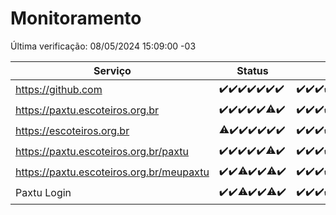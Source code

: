 # Monitoramento

Última verificação: 08/05/2024 15:09:00 -03

|Serviço|Status|Últimas 24h|
|---|---|---|
|https://github.com|<span title="2024-05-01: OK=24">✔️</span><span title="2024-05-02: OK=24">✔️</span><span title="2024-05-03: OK=24">✔️</span><span title="2024-05-04: OK=24">✔️</span><span title="2024-05-05: OK=24">✔️</span><span title="2024-05-06: OK=24">✔️</span><span title="2024-05-07: OK=19">✔️</span>|<span title="07/05/2024 16:04:00 -03 : 200">✔️</span><span title="07/05/2024 17:05:00 -03 : 200">✔️</span><span title="07/05/2024 18:06:00 -03 : 200">✔️</span><span title="07/05/2024 19:03:00 -03 : 200">✔️</span><span title="07/05/2024 20:06:00 -03 : 200">✔️</span><span title="07/05/2024 21:25:00 -03 : 200">✔️</span><span title="07/05/2024 22:28:00 -03 : 200">✔️</span><span title="07/05/2024 23:07:00 -03 : 200">✔️</span><span title="08/05/2024 00:09:00 -03 : 200">✔️</span><span title="08/05/2024 01:06:00 -03 : 200">✔️</span><span title="08/05/2024 02:06:00 -03 : 200">✔️</span><span title="08/05/2024 03:08:00 -03 : 200">✔️</span><span title="08/05/2024 04:08:00 -03 : 200">✔️</span><span title="08/05/2024 05:08:00 -03 : 200">✔️</span><span title="08/05/2024 06:06:00 -03 : 200">✔️</span><span title="08/05/2024 07:06:00 -03 : 200">✔️</span><span title="08/05/2024 08:06:00 -03 : 200">✔️</span><span title="08/05/2024 09:12:00 -03 : 200">✔️</span><span title="08/05/2024 10:08:00 -03 : 200">✔️</span><span title="08/05/2024 11:06:00 -03 : 200">✔️</span><span title="08/05/2024 12:06:00 -03 : 200">✔️</span><span title="08/05/2024 13:08:00 -03 : 200">✔️</span><span title="08/05/2024 14:04:00 -03 : 200">✔️</span><span title="08/05/2024 15:09:00 -03 : 200">✔️</span>|
|https://paxtu.escoteiros.org.br|<span title="2024-05-01: OK=24">✔️</span><span title="2024-05-02: OK=24">✔️</span><span title="2024-05-03: OK=24">✔️</span><span title="2024-05-04: OK=24">✔️</span><span title="2024-05-05: OK=24">✔️</span><span title="2024-05-06: OK=23, Falhas=1">⚠️</span><span title="2024-05-07: OK=19">✔️</span>|<span title="07/05/2024 16:04:00 -03 : 200">✔️</span><span title="07/05/2024 17:05:00 -03 : 200">✔️</span><span title="07/05/2024 18:06:00 -03 : 200">✔️</span><span title="07/05/2024 19:03:00 -03 : 200">✔️</span><span title="07/05/2024 20:06:00 -03 : 200">✔️</span><span title="07/05/2024 21:25:00 -03 : 200">✔️</span><span title="07/05/2024 22:28:00 -03 : 200">✔️</span><span title="07/05/2024 23:07:00 -03 : 200">✔️</span><span title="08/05/2024 00:09:00 -03 : 200">✔️</span><span title="08/05/2024 01:06:00 -03 : 200">✔️</span><span title="08/05/2024 02:06:00 -03 : 200">✔️</span><span title="08/05/2024 03:08:00 -03 : 200">✔️</span><span title="08/05/2024 04:08:00 -03 : 200">✔️</span><span title="08/05/2024 05:08:00 -03 : 200">✔️</span><span title="08/05/2024 06:06:00 -03 : 200">✔️</span><span title="08/05/2024 07:06:00 -03 : 200">✔️</span><span title="08/05/2024 08:06:00 -03 : 200">✔️</span><span title="08/05/2024 09:12:00 -03 : 200">✔️</span><span title="08/05/2024 10:08:00 -03 : 200">✔️</span><span title="08/05/2024 11:06:00 -03 : 200">✔️</span><span title="08/05/2024 12:06:00 -03 : 200">✔️</span><span title="08/05/2024 13:08:00 -03 : 200">✔️</span><span title="08/05/2024 14:04:00 -03 : 200">✔️</span><span title="08/05/2024 15:09:00 -03 : 200">✔️</span>|
|https://escoteiros.org.br|<span title="2024-05-01: OK=23, Falhas=1">⚠️</span><span title="2024-05-02: OK=24">✔️</span><span title="2024-05-03: OK=24">✔️</span><span title="2024-05-04: OK=24">✔️</span><span title="2024-05-05: OK=24">✔️</span><span title="2024-05-06: OK=24">✔️</span><span title="2024-05-07: OK=19">✔️</span>|<span title="07/05/2024 16:04:00 -03 : 200">✔️</span><span title="07/05/2024 17:05:00 -03 : 200">✔️</span><span title="07/05/2024 18:06:00 -03 : 200">✔️</span><span title="07/05/2024 19:03:00 -03 : 200">✔️</span><span title="07/05/2024 20:06:00 -03 : 200">✔️</span><span title="07/05/2024 21:25:00 -03 : 200">✔️</span><span title="07/05/2024 22:28:00 -03 : 200">✔️</span><span title="07/05/2024 23:07:00 -03 : 200">✔️</span><span title="08/05/2024 00:09:00 -03 : 200">✔️</span><span title="08/05/2024 01:06:00 -03 : 200">✔️</span><span title="08/05/2024 02:06:00 -03 : 200">✔️</span><span title="08/05/2024 03:08:00 -03 : 200">✔️</span><span title="08/05/2024 04:08:00 -03 : 200">✔️</span><span title="08/05/2024 05:08:00 -03 : 200">✔️</span><span title="08/05/2024 06:06:00 -03 : 200">✔️</span><span title="08/05/2024 07:06:00 -03 : 200">✔️</span><span title="08/05/2024 08:06:00 -03 : 200">✔️</span><span title="08/05/2024 09:12:00 -03 : 200">✔️</span><span title="08/05/2024 10:08:00 -03 : 200">✔️</span><span title="08/05/2024 11:06:00 -03 : 200">✔️</span><span title="08/05/2024 12:06:00 -03 : 200">✔️</span><span title="08/05/2024 13:08:00 -03 : 200">✔️</span><span title="08/05/2024 14:04:00 -03 : 200">✔️</span><span title="08/05/2024 15:09:00 -03 : 200">✔️</span>|
|https://paxtu.escoteiros.org.br/paxtu|<span title="2024-05-01: OK=24">✔️</span><span title="2024-05-02: OK=24">✔️</span><span title="2024-05-03: OK=24">✔️</span><span title="2024-05-04: OK=24">✔️</span><span title="2024-05-05: OK=24">✔️</span><span title="2024-05-06: OK=23, Falhas=1">⚠️</span><span title="2024-05-07: OK=19">✔️</span>|<span title="07/05/2024 16:04:00 -03 : 200">✔️</span><span title="07/05/2024 17:05:00 -03 : 200">✔️</span><span title="07/05/2024 18:06:00 -03 : 200">✔️</span><span title="07/05/2024 19:03:00 -03 : 200">✔️</span><span title="07/05/2024 20:06:00 -03 : 200">✔️</span><span title="07/05/2024 21:25:00 -03 : 200">✔️</span><span title="07/05/2024 22:28:00 -03 : 200">✔️</span><span title="07/05/2024 23:07:00 -03 : 200">✔️</span><span title="08/05/2024 00:09:00 -03 : 200">✔️</span><span title="08/05/2024 01:06:00 -03 : 200">✔️</span><span title="08/05/2024 02:06:00 -03 : 200">✔️</span><span title="08/05/2024 03:08:00 -03 : 200">✔️</span><span title="08/05/2024 04:08:00 -03 : 200">✔️</span><span title="08/05/2024 05:08:00 -03 : 200">✔️</span><span title="08/05/2024 06:06:00 -03 : 200">✔️</span><span title="08/05/2024 07:06:00 -03 : 200">✔️</span><span title="08/05/2024 08:06:00 -03 : 200">✔️</span><span title="08/05/2024 09:12:00 -03 : 200">✔️</span><span title="08/05/2024 10:08:00 -03 : 200">✔️</span><span title="08/05/2024 11:06:00 -03 : 200">✔️</span><span title="08/05/2024 12:06:00 -03 : 200">✔️</span><span title="08/05/2024 13:08:00 -03 : 200">✔️</span><span title="08/05/2024 14:04:00 -03 : 200">✔️</span><span title="08/05/2024 15:09:00 -03 : 200">✔️</span>|
|https://paxtu.escoteiros.org.br/meupaxtu|<span title="2024-05-01: OK=24">✔️</span><span title="2024-05-02: OK=24">✔️</span><span title="2024-05-03: OK=22, Falhas=2">⚠️</span><span title="2024-05-04: OK=24">✔️</span><span title="2024-05-05: OK=24">✔️</span><span title="2024-05-06: OK=23, Falhas=1">⚠️</span><span title="2024-05-07: OK=19">✔️</span>|<span title="07/05/2024 16:04:00 -03 : 200">✔️</span><span title="07/05/2024 17:05:00 -03 : 200">✔️</span><span title="07/05/2024 18:06:00 -03 : 200">✔️</span><span title="07/05/2024 19:03:00 -03 : 200">✔️</span><span title="07/05/2024 20:06:00 -03 : 0">❌</span><span title="07/05/2024 21:25:00 -03 : 200">✔️</span><span title="07/05/2024 22:28:00 -03 : 200">✔️</span><span title="07/05/2024 23:07:00 -03 : 200">✔️</span><span title="08/05/2024 00:09:00 -03 : 200">✔️</span><span title="08/05/2024 01:06:00 -03 : 200">✔️</span><span title="08/05/2024 02:06:00 -03 : 200">✔️</span><span title="08/05/2024 03:08:00 -03 : 200">✔️</span><span title="08/05/2024 04:08:00 -03 : 200">✔️</span><span title="08/05/2024 05:08:00 -03 : 200">✔️</span><span title="08/05/2024 06:06:00 -03 : 200">✔️</span><span title="08/05/2024 07:06:00 -03 : 200">✔️</span><span title="08/05/2024 08:06:00 -03 : 200">✔️</span><span title="08/05/2024 09:12:00 -03 : 200">✔️</span><span title="08/05/2024 10:08:00 -03 : 200">✔️</span><span title="08/05/2024 11:06:00 -03 : 200">✔️</span><span title="08/05/2024 12:06:00 -03 : 200">✔️</span><span title="08/05/2024 13:08:00 -03 : 200">✔️</span><span title="08/05/2024 14:04:00 -03 : 200">✔️</span><span title="08/05/2024 15:09:00 -03 : 200">✔️</span>|
|Paxtu Login|<span title="2024-05-01: OK=24">✔️</span><span title="2024-05-02: OK=24">✔️</span><span title="2024-05-03: OK=22, Falhas=2">⚠️</span><span title="2024-05-04: OK=24">✔️</span><span title="2024-05-05: OK=24">✔️</span><span title="2024-05-06: OK=23, Falhas=1">⚠️</span><span title="2024-05-07: OK=19">✔️</span>|<span title="07/05/2024 16:04:00 -03 : 200">✔️</span><span title="07/05/2024 17:05:00 -03 : 200">✔️</span><span title="07/05/2024 18:06:00 -03 : 200">✔️</span><span title="07/05/2024 19:03:00 -03 : 200">✔️</span><span title="07/05/2024 20:06:00 -03 : 200">✔️</span><span title="07/05/2024 21:25:00 -03 : 200">✔️</span><span title="07/05/2024 22:28:00 -03 : 200">✔️</span><span title="07/05/2024 23:07:00 -03 : 200">✔️</span><span title="08/05/2024 00:09:00 -03 : 200">✔️</span><span title="08/05/2024 01:06:00 -03 : 200">✔️</span><span title="08/05/2024 02:06:00 -03 : 200">✔️</span><span title="08/05/2024 03:08:00 -03 : 200">✔️</span><span title="08/05/2024 04:08:00 -03 : 200">✔️</span><span title="08/05/2024 05:08:00 -03 : 200">✔️</span><span title="08/05/2024 06:06:00 -03 : 200">✔️</span><span title="08/05/2024 07:06:00 -03 : 200">✔️</span><span title="08/05/2024 08:06:00 -03 : 200">✔️</span><span title="08/05/2024 09:12:00 -03 : 200">✔️</span><span title="08/05/2024 10:08:00 -03 : 200">✔️</span><span title="08/05/2024 11:06:00 -03 : 200">✔️</span><span title="08/05/2024 12:06:00 -03 : 200">✔️</span><span title="08/05/2024 13:08:00 -03 : 200">✔️</span><span title="08/05/2024 14:04:00 -03 : 200">✔️</span><span title="08/05/2024 15:09:00 -03 : 200">✔️</span>|
